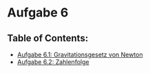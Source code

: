 # Aufgabe 6

## Table of Contents:

- [Aufgabe 6.1: Gravitationsgesetz von Newton](Gravitation)
- [Aufgabe 6.2: Zahlenfolge](Zahlenfolge)
